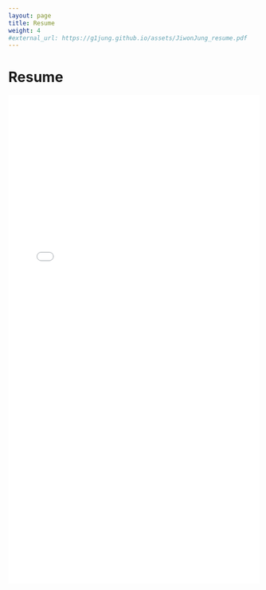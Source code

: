 ```yaml
---
layout: page
title: Resume
weight: 4
#external_url: https://g1jung.github.io/assets/JiwonJung_resume.pdf
---
```


# **Resume**

<embed src="../assets/JiwonJung_resume.pdf" width="100%" height="980px" />
